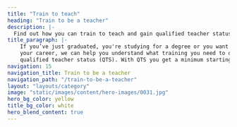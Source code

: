 ```yaml
---
title: "Train to teach"
heading: "Train to be a teacher"
description: |-
  Find out how you can train to teach and gain qualified teacher status (QTS). Explore university and school-led training, and how to get QTS with a PGCE.
title_paragraph: |-
    If you’ve just graduated, you're studying for a degree or you want to change
    your career, we can help you understand what training you need to do to get
    qualified teacher status (QTS). With QTS you get a minimum starting salary of $salaries_qualifiedteacher_englandmin$.
navigation: 15
navigation_title: Train to be a teacher
navigation_path: "/train-to-be-a-teacher"
layout: "layouts/category"
image: "static/images/content/hero-images/0031.jpg"
hero_bg_color: yellow
title_bg_color: white
hero_blend_content: true
---
```



